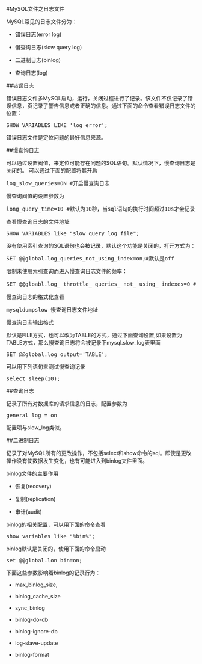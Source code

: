 #MySQL文件之日志文件

MySQL常见的日志文件分为：

- 错误日志(error log)

- 慢查询日志(slow query log)

- 二进制日志(binlog)

- 查询日志(log)


##错误日志

错误日志文件多MySQL启动，运行，关闭过程进行了记录。该文件不仅记录了错误信息，页记录了警告信息或者正确的信息。通过下面的命令查看错误日志文件的位置：
<pre>
SHOW VARIABLES LIKE 'log_error';
</pre>

错误日志文件是定位问题的最好信息来源。


##慢查询日志

可以通过设置阀值，来定位可能存在问题的SQL语句。默认情况下，慢查询日志是关闭的。
可以通过下面的配置将其开启
<pre>
log_slow_queries=ON #开启慢查询日志
</pre>

慢查询阀值的设置参数为
<pre>
long_query_time=10 #默认为10秒，当sql语句的执行时间超过10s才会记录，等于10秒都不会记录
</pre>

查看慢查询日志的文件地址
<pre>
SHOW VARIABLES like "slow_query_log_file";
</pre>

没有使用索引查询的SQL语句也会被记录，默认这个功能是关闭的，打开方式为：
<pre>
SET @@global.log_queries_not_using_index=on;#默认是off
</pre>

限制未使用索引查询而进入慢查询日志文件的频率：
<pre>
SET @@gloabl.log_ throttle_ queries_ not_ using_ indexes=0 #每分钟记录的慢查询的条数，0表示没有限制
</pre>

慢查询日志的格式化查看
<pre>
mysqldumpslow 慢查询日志文件地址
</pre>


慢查询日志输出格式

默认是FILE方式，也可以改为TABLE的方式，通过下面查询设置,如果设置为TABLE方式，那么慢查询日志将会被记录下mysql.slow_log表里面

<pre>
SET @@global.log_output='TABLE';
</pre>

可以用下列语句来测试慢查询记录

<pre>
select sleep(10);
</pre>

##查询日志

记录了所有对数据库的请求信息的日志，配置参数为
<pre>
general_log = on 
</pre>

配置项与slow_log类似。


##二进制日志

记录了对MySQL所有的更改操作，不包括select和show命令的sql。即使是更改操作没有使数据发生变化，也有可能进入到binlog文件里面。

binlog文件的主要作用

- 恢复(recovery)

- 复制(replication) 

- 审计(audit)

binlog的相关配置，可以用下面的命令查看
<pre>
show variables like "%bin%";
</pre>


binlog默认是关闭的，使用下面的命令启动
<pre>
set @@global.lon_bin=on;
</pre>


下面这些参数影响着binlog的记录行为：

- max_binlog_size,

- binlog_cache_size

- sync_binlog

- binlog-do-db

- binlog-ignore-db

- log-slave-update

- binlog-format


